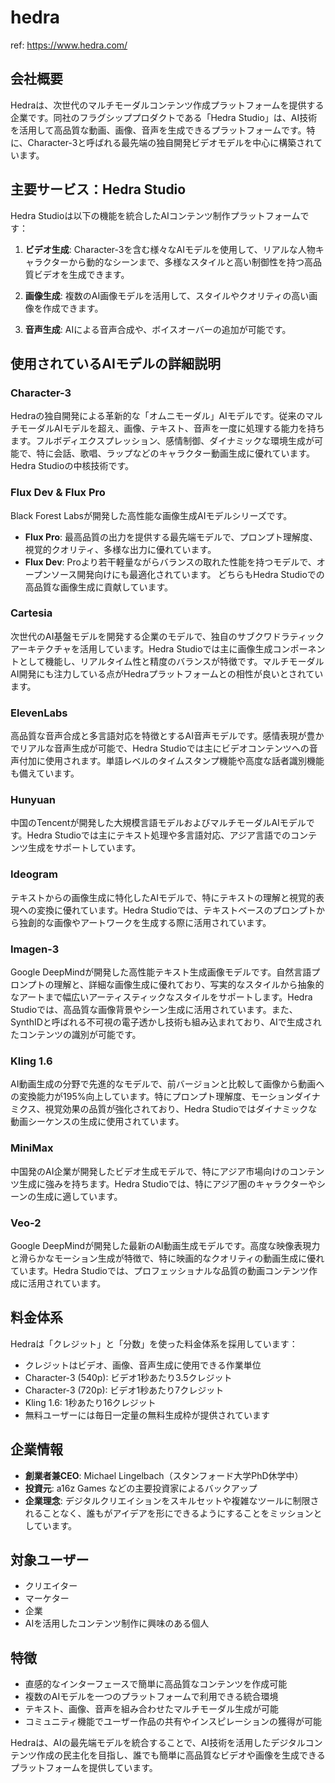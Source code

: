 # hedra

ref: <https://www.hedra.com/>

## 会社概要

Hedraは、次世代のマルチモーダルコンテンツ作成プラットフォームを提供する企業です。同社のフラグシッププロダクトである「Hedra Studio」は、AI技術を活用して高品質な動画、画像、音声を生成できるプラットフォームです。特に、Character-3と呼ばれる最先端の独自開発ビデオモデルを中心に構築されています。

## 主要サービス：Hedra Studio

Hedra Studioは以下の機能を統合したAIコンテンツ制作プラットフォームです：

1. **ビデオ生成**: Character-3を含む様々なAIモデルを使用して、リアルな人物キャラクターから動的なシーンまで、多様なスタイルと高い制御性を持つ高品質ビデオを生成できます。

2. **画像生成**: 複数のAI画像モデルを活用して、スタイルやクオリティの高い画像を作成できます。

3. **音声生成**: AIによる音声合成や、ボイスオーバーの追加が可能です。

## 使用されているAIモデルの詳細説明

### Character-3

Hedraの独自開発による革新的な「オムニモーダル」AIモデルです。従来のマルチモーダルAIモデルを超え、画像、テキスト、音声を一度に処理する能力を持ちます。フルボディエクスプレッション、感情制御、ダイナミックな環境生成が可能で、特に会話、歌唱、ラップなどのキャラクター動画生成に優れています。Hedra Studioの中核技術です。

### Flux Dev & Flux Pro

Black Forest Labsが開発した高性能な画像生成AIモデルシリーズです。

- **Flux Pro**: 最高品質の出力を提供する最先端モデルで、プロンプト理解度、視覚的クオリティ、多様な出力に優れています。
- **Flux Dev**: Proより若干軽量ながらバランスの取れた性能を持つモデルで、オープンソース開発向けにも最適化されています。
どちらもHedra Studioでの高品質な画像生成に貢献しています。

### Cartesia

次世代のAI基盤モデルを開発する企業のモデルで、独自のサブクワドラティックアーキテクチャを活用しています。Hedra Studioでは主に画像生成コンポーネントとして機能し、リアルタイム性と精度のバランスが特徴です。マルチモーダルAI開発にも注力している点がHedraプラットフォームとの相性が良いとされています。

### ElevenLabs

高品質な音声合成と多言語対応を特徴とするAI音声モデルです。感情表現が豊かでリアルな音声生成が可能で、Hedra Studioでは主にビデオコンテンツへの音声付加に使用されます。単語レベルのタイムスタンプ機能や高度な話者識別機能も備えています。

### Hunyuan

中国のTencentが開発した大規模言語モデルおよびマルチモーダルAIモデルです。Hedra Studioでは主にテキスト処理や多言語対応、アジア言語でのコンテンツ生成をサポートしています。

### Ideogram

テキストからの画像生成に特化したAIモデルで、特にテキストの理解と視覚的表現への変換に優れています。Hedra Studioでは、テキストベースのプロンプトから独創的な画像やアートワークを生成する際に活用されています。

### Imagen-3

Google DeepMindが開発した高性能テキスト生成画像モデルです。自然言語プロンプトの理解と、詳細な画像生成に優れており、写実的なスタイルから抽象的なアートまで幅広いアーティスティックなスタイルをサポートします。Hedra Studioでは、高品質な画像背景やシーン生成に活用されています。また、SynthIDと呼ばれる不可視の電子透かし技術も組み込まれており、AIで生成されたコンテンツの識別が可能です。

### Kling 1.6

AI動画生成の分野で先進的なモデルで、前バージョンと比較して画像から動画への変換能力が195%向上しています。特にプロンプト理解度、モーションダイナミクス、視覚効果の品質が強化されており、Hedra Studioではダイナミックな動画シーケンスの生成に使用されています。

### MiniMax

中国発のAI企業が開発したビデオ生成モデルで、特にアジア市場向けのコンテンツ生成に強みを持ちます。Hedra Studioでは、特にアジア圏のキャラクターやシーンの生成に適しています。

### Veo-2

Google DeepMindが開発した最新のAI動画生成モデルです。高度な映像表現力と滑らかなモーション生成が特徴で、特に映画的なクオリティの動画生成に優れています。Hedra Studioでは、プロフェッショナルな品質の動画コンテンツ作成に活用されています。

## 料金体系

Hedraは「クレジット」と「分数」を使った料金体系を採用しています：

- クレジットはビデオ、画像、音声生成に使用できる作業単位
- Character-3 (540p): ビデオ1秒あたり3.5クレジット
- Character-3 (720p): ビデオ1秒あたり7クレジット
- Kling 1.6: 1秒あたり16クレジット
- 無料ユーザーには毎日一定量の無料生成枠が提供されています

## 企業情報

- **創業者兼CEO**: Michael Lingelbach（スタンフォード大学PhD休学中）
- **投資元**: a16z Games などの主要投資家によるバックアップ
- **企業理念**: デジタルクリエイションをスキルセットや複雑なツールに制限されることなく、誰もがアイデアを形にできるようにすることをミッションとしています。

## 対象ユーザー

- クリエイター
- マーケター
- 企業
- AIを活用したコンテンツ制作に興味のある個人

## 特徴

- 直感的なインターフェースで簡単に高品質なコンテンツを作成可能
- 複数のAIモデルを一つのプラットフォームで利用できる統合環境
- テキスト、画像、音声を組み合わせたマルチモーダル生成が可能
- コミュニティ機能でユーザー作品の共有やインスピレーションの獲得が可能

Hedraは、AIの最先端モデルを統合することで、AI技術を活用したデジタルコンテンツ作成の民主化を目指し、誰でも簡単に高品質なビデオや画像を生成できるプラットフォームを提供しています。

